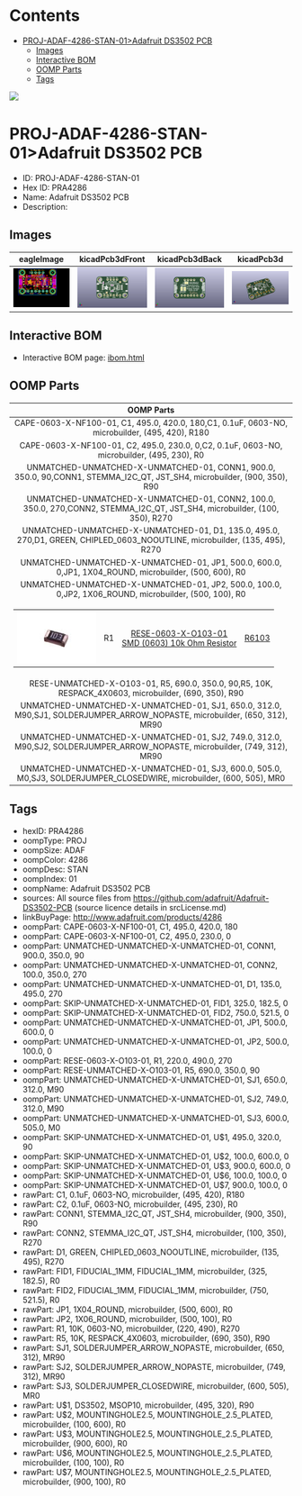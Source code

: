 



Contents
========

* [PROJ-ADAF-4286-STAN-01>Adafruit DS3502 PCB](#proj-adaf-4286-stan-01adafruit-ds3502-pcb)
	* [Images](#images)
	* [Interactive BOM](#interactive-bom)
	* [OOMP Parts](#oomp-parts)
	* [Tags](#tags)
  
![][im]
# PROJ-ADAF-4286-STAN-01>Adafruit DS3502 PCB

- ID: PROJ-ADAF-4286-STAN-01
- Hex ID: PRA4286
- Name: Adafruit DS3502 PCB
- Description: 

## Images
  
  

|eagleImage|kicadPcb3dFront|kicadPcb3dBack|kicadPcb3d|
| :---: | :---: | :---: | :---: |
|[![eagleImage](eagleImage_140.png)](eagleImage_600.png)|[![kicadPcb3dFront](kicadPcb3dFront_140.png)](kicadPcb3dFront_600.png)|[![kicadPcb3dBack](kicadPcb3dBack_140.png)](kicadPcb3dBack_600.png)|[![kicadPcb3d](kicadPcb3d_140.png)](kicadPcb3d_600.png)|

## Interactive BOM

- Interactive BOM page: [ibom.html](kicad/bom/ibom.html)

## OOMP Parts
  

|OOMP Parts|
| :---: |
|CAPE-0603-X-NF100-01, C1, 495.0, 420.0, 180,C1, 0.1uF, 0603-NO, microbuilder, (495, 420), R180|
|CAPE-0603-X-NF100-01, C2, 495.0, 230.0, 0,C2, 0.1uF, 0603-NO, microbuilder, (495, 230), R0|
|UNMATCHED-UNMATCHED-X-UNMATCHED-01, CONN1, 900.0, 350.0, 90,CONN1, STEMMA_I2C_QT, JST_SH4, microbuilder, (900, 350), R90|
|UNMATCHED-UNMATCHED-X-UNMATCHED-01, CONN2, 100.0, 350.0, 270,CONN2, STEMMA_I2C_QT, JST_SH4, microbuilder, (100, 350), R270|
|UNMATCHED-UNMATCHED-X-UNMATCHED-01, D1, 135.0, 495.0, 270,D1, GREEN, CHIPLED_0603_NOOUTLINE, microbuilder, (135, 495), R270|
|UNMATCHED-UNMATCHED-X-UNMATCHED-01, JP1, 500.0, 600.0, 0,JP1, 1X04_ROUND, microbuilder, (500, 600), R0|
|UNMATCHED-UNMATCHED-X-UNMATCHED-01, JP2, 500.0, 100.0, 0,JP2, 1X06_ROUND, microbuilder, (500, 100), R0|
|<table><tr><td>![RESE-0603-X-O103-01](https://raw.githubusercontent.com/oomlout/oomlout_OOMP_parts/main/RESE-0603-X-O103-01/image_140.jpg)</td><td> R1</td><td>[RESE-0603-X-O103-01<br>SMD (0603) 10k Ohm Resistor](https://github.com/oomlout/oomlout_OOMP_parts/tree/main/RESE-0603-X-O103-01/)</td><td>[R6103](https://github.com/oomlout/oomlout_OOMP_parts/tree/main/RESE-0603-X-O103-01/)</td></tr></table>|
|RESE-UNMATCHED-X-O103-01, R5, 690.0, 350.0, 90,R5, 10K, RESPACK_4X0603, microbuilder, (690, 350), R90|
|UNMATCHED-UNMATCHED-X-UNMATCHED-01, SJ1, 650.0, 312.0, M90,SJ1, SOLDERJUMPER_ARROW_NOPASTE, microbuilder, (650, 312), MR90|
|UNMATCHED-UNMATCHED-X-UNMATCHED-01, SJ2, 749.0, 312.0, M90,SJ2, SOLDERJUMPER_ARROW_NOPASTE, microbuilder, (749, 312), MR90|
|UNMATCHED-UNMATCHED-X-UNMATCHED-01, SJ3, 600.0, 505.0, M0,SJ3, SOLDERJUMPER_CLOSEDWIRE, microbuilder, (600, 505), MR0|

## Tags

- hexID: PRA4286
- oompType: PROJ
- oompSize: ADAF
- oompColor: 4286
- oompDesc: STAN
- oompIndex: 01
- oompName: Adafruit DS3502 PCB
- sources: All source files from https://github.com/adafruit/Adafruit-DS3502-PCB (source licence details in srcLicense.md)
- linkBuyPage: http://www.adafruit.com/products/4286
- oompPart: CAPE-0603-X-NF100-01, C1, 495.0, 420.0, 180
- oompPart: CAPE-0603-X-NF100-01, C2, 495.0, 230.0, 0
- oompPart: UNMATCHED-UNMATCHED-X-UNMATCHED-01, CONN1, 900.0, 350.0, 90
- oompPart: UNMATCHED-UNMATCHED-X-UNMATCHED-01, CONN2, 100.0, 350.0, 270
- oompPart: UNMATCHED-UNMATCHED-X-UNMATCHED-01, D1, 135.0, 495.0, 270
- oompPart: SKIP-UNMATCHED-X-UNMATCHED-01, FID1, 325.0, 182.5, 0
- oompPart: SKIP-UNMATCHED-X-UNMATCHED-01, FID2, 750.0, 521.5, 0
- oompPart: UNMATCHED-UNMATCHED-X-UNMATCHED-01, JP1, 500.0, 600.0, 0
- oompPart: UNMATCHED-UNMATCHED-X-UNMATCHED-01, JP2, 500.0, 100.0, 0
- oompPart: RESE-0603-X-O103-01, R1, 220.0, 490.0, 270
- oompPart: RESE-UNMATCHED-X-O103-01, R5, 690.0, 350.0, 90
- oompPart: UNMATCHED-UNMATCHED-X-UNMATCHED-01, SJ1, 650.0, 312.0, M90
- oompPart: UNMATCHED-UNMATCHED-X-UNMATCHED-01, SJ2, 749.0, 312.0, M90
- oompPart: UNMATCHED-UNMATCHED-X-UNMATCHED-01, SJ3, 600.0, 505.0, M0
- oompPart: SKIP-UNMATCHED-X-UNMATCHED-01, U$1, 495.0, 320.0, 90
- oompPart: SKIP-UNMATCHED-X-UNMATCHED-01, U$2, 100.0, 600.0, 0
- oompPart: SKIP-UNMATCHED-X-UNMATCHED-01, U$3, 900.0, 600.0, 0
- oompPart: SKIP-UNMATCHED-X-UNMATCHED-01, U$6, 100.0, 100.0, 0
- oompPart: SKIP-UNMATCHED-X-UNMATCHED-01, U$7, 900.0, 100.0, 0
- rawPart: C1, 0.1uF, 0603-NO, microbuilder, (495, 420), R180
- rawPart: C2, 0.1uF, 0603-NO, microbuilder, (495, 230), R0
- rawPart: CONN1, STEMMA_I2C_QT, JST_SH4, microbuilder, (900, 350), R90
- rawPart: CONN2, STEMMA_I2C_QT, JST_SH4, microbuilder, (100, 350), R270
- rawPart: D1, GREEN, CHIPLED_0603_NOOUTLINE, microbuilder, (135, 495), R270
- rawPart: FID1, FIDUCIAL_1MM, FIDUCIAL_1MM, microbuilder, (325, 182.5), R0
- rawPart: FID2, FIDUCIAL_1MM, FIDUCIAL_1MM, microbuilder, (750, 521.5), R0
- rawPart: JP1, 1X04_ROUND, microbuilder, (500, 600), R0
- rawPart: JP2, 1X06_ROUND, microbuilder, (500, 100), R0
- rawPart: R1, 10K, 0603-NO, microbuilder, (220, 490), R270
- rawPart: R5, 10K, RESPACK_4X0603, microbuilder, (690, 350), R90
- rawPart: SJ1, SOLDERJUMPER_ARROW_NOPASTE, microbuilder, (650, 312), MR90
- rawPart: SJ2, SOLDERJUMPER_ARROW_NOPASTE, microbuilder, (749, 312), MR90
- rawPart: SJ3, SOLDERJUMPER_CLOSEDWIRE, microbuilder, (600, 505), MR0
- rawPart: U$1, DS3502, MSOP10, microbuilder, (495, 320), R90
- rawPart: U$2, MOUNTINGHOLE2.5, MOUNTINGHOLE_2.5_PLATED, microbuilder, (100, 600), R0
- rawPart: U$3, MOUNTINGHOLE2.5, MOUNTINGHOLE_2.5_PLATED, microbuilder, (900, 600), R0
- rawPart: U$6, MOUNTINGHOLE2.5, MOUNTINGHOLE_2.5_PLATED, microbuilder, (100, 100), R0
- rawPart: U$7, MOUNTINGHOLE2.5, MOUNTINGHOLE_2.5_PLATED, microbuilder, (900, 100), R0



[im]: kicadPcb3d_450.png
